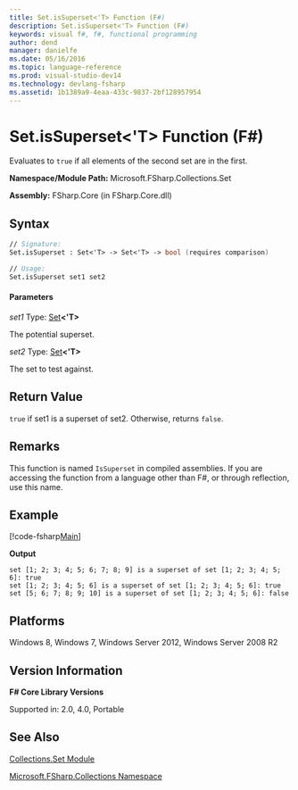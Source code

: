 ```yaml
---
title: Set.isSuperset<'T> Function (F#)
description: Set.isSuperset<'T> Function (F#)
keywords: visual f#, f#, functional programming
author: dend
manager: danielfe
ms.date: 05/16/2016
ms.topic: language-reference
ms.prod: visual-studio-dev14
ms.technology: devlang-fsharp
ms.assetid: 1b1389a9-4eaa-433c-9837-2bf128957954 
---
```


# Set.isSuperset<'T> Function (F#)

Evaluates to `true` if all elements of the second set are in the first.

**Namespace/Module Path:** Microsoft.FSharp.Collections.Set

**Assembly:** FSharp.Core (in FSharp.Core.dll)


## Syntax

```fsharp
// Signature:
Set.isSuperset : Set<'T> -> Set<'T> -> bool (requires comparison)

// Usage:
Set.isSuperset set1 set2
```

#### Parameters
*set1*
Type: [Set](https://msdn.microsoft.com/library/50cebdce-0cd7-4c5c-8ebc-f3a9e90b38d8)**&lt;'T&gt;**


The potential superset.


*set2*
Type: [Set](https://msdn.microsoft.com/library/50cebdce-0cd7-4c5c-8ebc-f3a9e90b38d8)**&lt;'T&gt;**


The set to test against.

## Return Value

`true` if set1 is a superset of set2. Otherwise, returns `false`.

## Remarks

This function is named `IsSuperset` in compiled assemblies. If you are accessing the function from a language other than F#, or through reflection, use this name.

## Example

[!code-fsharp[Main](~/samples/snippets/fsharp/fssets/snippet13.fs)]

**Output**

```
set [1; 2; 3; 4; 5; 6; 7; 8; 9] is a superset of set [1; 2; 3; 4; 5; 6]: true
set [1; 2; 3; 4; 5; 6] is a superset of set [1; 2; 3; 4; 5; 6]: true
set [5; 6; 7; 8; 9; 10] is a superset of set [1; 2; 3; 4; 5; 6]: false
```

## Platforms
Windows 8, Windows 7, Windows Server 2012, Windows Server 2008 R2


## Version Information
**F# Core Library Versions**

Supported in: 2.0, 4.0, Portable

## See Also
[Collections.Set Module](Collections.Set-Module-%5BFSharp%5D.md)

[Microsoft.FSharp.Collections Namespace](Microsoft.FSharp.Collections-Namespace.md)